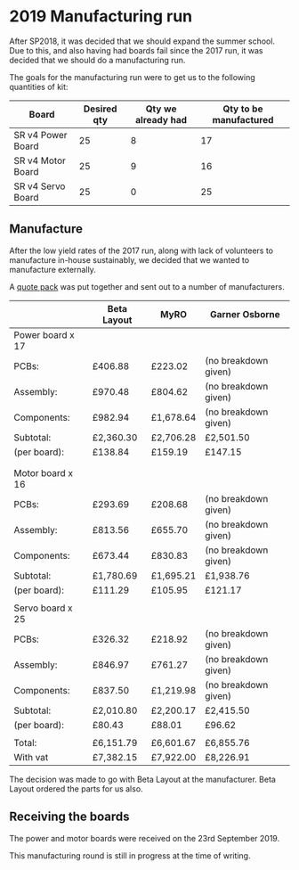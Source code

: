 # 2019 Manufacturing run

After SP2018, it was decided that we should expand the summer school. Due to this, and also having had boards fail since the 2017 run, it was decided that we should do a manufacturing run.

The goals for the manufacturing run were to get us to the following quantities of kit:

|Board            |Desired qty|Qty we already had|Qty to be manufactured|
|-----------------|-----------|------------------|----------------------|
|SR v4 Power Board|25         |8                 |17                    |
|SR v4 Motor Board|25         |9                 |16                    |
|SR v4 Servo Board|25         |0                 |25                    |

## Manufacture

After the low yield rates of the 2017 run, along with lack of volunteers to manufacture in-house sustainably, we decided that we wanted to manufacture externally.

A [quote pack](https://github.com/sourcebots/kit-manufacture-2019/tree/master/quote-pack) was put together and sent out to a number of manufacturers.

|                |Beta Layout|MyRO     |Garner Osborne      |
|----------------|-----------|---------|--------------------|
|Power board x 17|           |         |                    |
|PCBs:           |£406.88    |£223.02  |(no breakdown given)|
|Assembly:       |£970.48    |£804.62  |(no breakdown given)|
|Components:     |£982.94    |£1,678.64|(no breakdown given)|
|Subtotal:       |£2,360.30  |£2,706.28|£2,501.50           |
|(per board):    |£138.84    |£159.19  |£147.15             |
|                |           |         |                    |
|                |           |         |                    |
|Motor board x 16|           |         |                    |
|PCBs:           |£293.69    |£208.68  |(no breakdown given)|
|Assembly:       |£813.56    |£655.70  |(no breakdown given)|
|Components:     |£673.44    |£830.83  |(no breakdown given)|
|Subtotal:       |£1,780.69  |£1,695.21|£1,938.76           |
|(per board):    |£111.29    |£105.95  |£121.17             |
|                |           |         |                    |
|Servo board x 25|           |         |                    |
|PCBs:           |£326.32    |£218.92  |(no breakdown given)|
|Assembly:       |£846.97    |£761.27  |(no breakdown given)|
|Components:     |£837.50    |£1,219.98|(no breakdown given)|
|Subtotal:       |£2,010.80  |£2,200.17|£2,415.50           |
|(per board):    |£80.43     |£88.01   |£96.62              |
|                |           |         |                    |
|Total:          |£6,151.79  |£6,601.67|£6,855.76           |
|With vat        |£7,382.15  |£7,922.00|£8,226.91           |

The decision was made to go with Beta Layout at the manufacturer. Beta Layout ordered the parts for us also.

## Receiving the boards

The power and motor boards were received on the 23rd September 2019.

This manufacturing round is still in progress at the time of writing.
